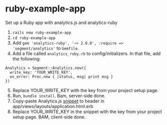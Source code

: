 ruby-example-app
==============

Set up a Ruby app with analytics.js and analytics-ruby

1. `rails new ruby-example-app`
2. `cd ruby-example-app`
3. Add `gem 'analytics-ruby', '~> 2.0.0', :require => 'segment/analytics'` to `Gemfile`.
4. Add a file called `analytics_ruby.rb` to config/initializers. In that file, add the following:
```
Analytics = Segment::Analytics.new({
  write_key: 'YOUR_WRITE_KEY',
  on_error: Proc.new { |status, msg| print msg }
})
```
5. Replace YOUR_WRITE_KEY with the key from your project setup page. 
6. Run, `bundle install`. Bam, server-side done.
7. Copy-paste Analytics.js [snippet](https://segment.io/docs/tutorials/quickstart-analytics.js/#step-1-copy-the-snippet) to header in app/views/layouts/application.html.erb
8. Replace YOUR_WRITE_KEY in the snippet with the key from your project setup page. BAM, client-side done.